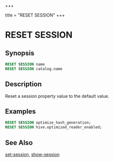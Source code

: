 +++

title = "RESET SESSION"
+++

RESET SESSION
=============

Synopsis
--------

``` sql
RESET SESSION name
RESET SESSION catalog.name
```

Description
-----------

Reset a session property value to the default value.

Examples
--------

``` sql
RESET SESSION optimize_hash_generation;
RESET SESSION hive.optimized_reader_enabled;
```

See Also
--------

[set-session](./set-session.html), [show-session](./show-session.html)
